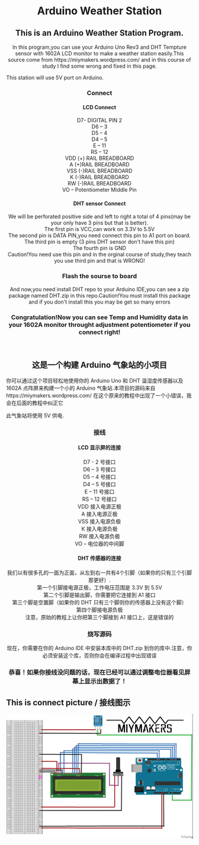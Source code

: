 <h1 align="center"> Arduino Weather Station</h1>
<h2 align="center">This is an Arduino Weather Station Program.</h2>
<p align="center">In this program,you can use your Arduino Uno Rev3 and DHT Tempture sensor with 1602A LCD monitor to make a weather station easily.This source come from https://miymakers.wordpress.com/ and in this course of study I find some wrong and fixed in this page.</p>
<p>This station will use 5V port on Arduino.</p>
<h3 align="center">Connect</h3>
<h4 align="center">LCD Connect</h4>
<p align="center">D7- DIGITAL PIN 2</br>D6 – 3</br>D5 – 4</br>D4 – 5</br>E – 11</br>RS – 12</br>VDD (+) RAIL BREADBOARD</br>A (+)RAIL BREADBOARD</br>VSS (-)RAIL BREADBOARD</br>K (-)RAIL BREADBOARD</br>RW (-)RAIL BREADBOARD</br>VO –  Potentiometer Middle Pin</p>
<h4 align="center">DHT sensor Connect</h4>
<p align="center">We will be perforated positive side and left to right a total of 4 pins(may be your only have 3 pins but that is better).</br>The first pin is VCC,can work on 3.3V to 5.5V</br>The second pin is DATA PIN,you need connect this pin to A1 port on board.</br>The third pin is empty (3 pins DHT sensor don't have this pin)</br>The fourth pin is GND</br>Caution!You need use this pin and in the orginal course of study,they teach you use third pin and that is WRONG!</p>
<h3 align="center">Flash the sourse to board</h3>
<p align="center">And now,you need install DHT repo to your Arduino IDE,you can see a zip package named DHT.zip in this repo.Caution!You must install this package and if you don't install this you may be get so many errors </p>
<h3 align="center">Congratulation!Now you can see Temp and Humidity data in your 1602A monitor throught adjustment potentiometer if you connect right!</h3>
</br>
<h2 align="center">这是一个构建 Arduino 气象站的小项目</h2>
<p>    你可以通过这个项目轻松地使用你的 Arduino Uno 和 DHT 温湿度传感器以及 1602A 点阵屏来构建一个小的 Arduino 气象站.本项目的源码来自 https://miymakers.wordpress.com/ 在这个原来的教程中出现了一个小错误，我会在后面的教程中纠正它</p>
<p>此气象站将使用 5V 供电.</p>
<h3 align="center">接线</h3>
<h4 align="center">LCD 显示屏的连接</h4>
<p align="center">D7 - 2 号接口</br>D6 – 3 号接口</br>D5 – 4 号接口</br>D4 – 5 号接口</br>E – 11 号接口</br>RS – 12 号接口</br>VDD 接入电源正极</br>A 接入电源正极</br>VSS 接入电源负极</br>K 接入电源负极</br>RW 接入电源负极</br>VO –  电位器的中间脚</p>
<h4 align="center">DHT 传感器的连接</h4>
<p align="center">我们以有很多孔的一面为正面，从左到右一共有4个引脚（如果你的只有三个引脚那更好）.</br>第一个引脚接电源正极，工作电压范围是 3.3V 到 5.5V</br>第二个引脚是输出脚，你需要把它连接到 A1 接口</br>第三个脚是空置脚（如果你的 DHT 只有三个脚则你的传感器上没有这个脚）</br>第四个脚接电源负极</br>注意，原始的教程上让你把第三个脚接到 A1 接口上，这是错误的</p>
<h3 align="center">烧写源码</h3>
<p align="center">现在，你需要在你的 Arduino IDE 中安装本库中的 DHT.zip 到你的库中.注意，你必须安装这个库，否则你会在编译过程中出现错误</p>
<h3 align="center">恭喜！如果你接线没问题的话，现在已经可以通过调整电位器看见屏幕上显示出数据了！</h3>

<h2 aligh="center">This is connect picture / 接线图示</h2>
<img src="./connectteach.jpg" align="center">

